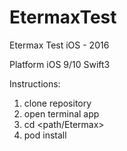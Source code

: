 # EtermaxTest

Etermax Test iOS - 2016

Platform iOS 9/10
Swift3

Instructions:

1) clone repository
2) open terminal app
3) cd <path/Etermax>
4) pod install

